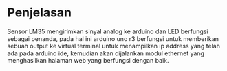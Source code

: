 # Penjelasan
Sensor LM35 mengirimkan sinyal analog ke arduino dan LED berfungsi sebagai penanda, pada hal ini arduino uno r3 berfungsi untuk memberikan sebuah output ke virtual terminal untuk menampilkan ip address yang telah ada pada arduino ide, kemudian akan dijalankan modul ethernet yang menghasilkan halaman web yang berfungsi dengan baik.
